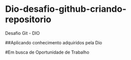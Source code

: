 # Dio-desafio-github-criando-repositorio

Desafio Git - DIO

##Aplicando conhecimento adquiridos pela Dio

#Em busca de Oportunidade de Trabalho